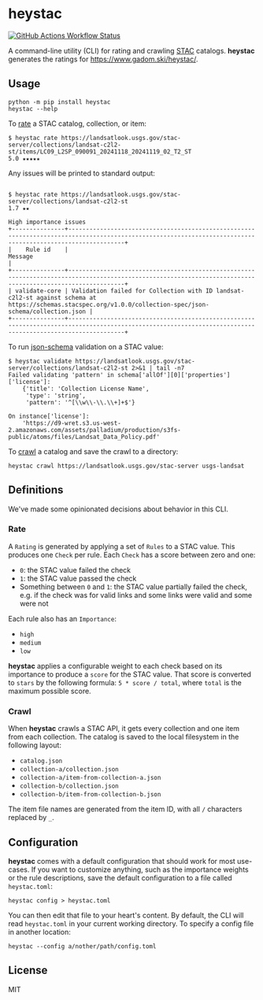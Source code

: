 # heystac

[![GitHub Actions Workflow Status](https://img.shields.io/github/actions/workflow/status/gadomski/heystac/ci.yaml?style=for-the-badge)](https://github.com/gadomski/heystac/actions/workflows/ci.yaml)

A command-line utility (CLI) for rating and crawling [STAC](https://stacspec.org/) catalogs.
**heystac** generates the ratings for <https://www.gadom.ski/heystac/>.

## Usage

```shell
python -m pip install heystac
heystac --help
```

To [rate](#rate) a STAC catalog, collection, or item:

```shell
$ heystac rate https://landsatlook.usgs.gov/stac-server/collections/landsat-c2l2-st/items/LC09_L2SP_090091_20241118_20241119_02_T2_ST
5.0 ★★★★★
```

Any issues will be printed to standard output:

```shell

$ heystac rate https://landsatlook.usgs.gov/stac-server/collections/landsat-c2l2-st
1.7 ★★

High importance issues
+---------------+------------------------------------------------------------------------------------------------------------------------------------------------------------+
|    Rule id    |                                                                          Message                                                                           |
+---------------+------------------------------------------------------------------------------------------------------------------------------------------------------------+
| validate-core | Validation failed for Collection with ID landsat-c2l2-st against schema at https://schemas.stacspec.org/v1.0.0/collection-spec/json-schema/collection.json |
+---------------+------------------------------------------------------------------------------------------------------------------------------------------------------------+
```

To run [json-schema](https://json-schema.org/) validation on a STAC value:

```shell
$ heystac validate https://landsatlook.usgs.gov/stac-server/collections/landsat-c2l2-st 2>&1 | tail -n7
Failed validating 'pattern' in schema['allOf'][0]['properties']['license']:
    {'title': 'Collection License Name',
     'type': 'string',
     'pattern': '^[\\w\\-\\.\\+]+$'}

On instance['license']:
    'https://d9-wret.s3.us-west-2.amazonaws.com/assets/palladium/production/s3fs-public/atoms/files/Landsat_Data_Policy.pdf'
```

To [crawl](#crawl) a catalog and save the crawl to a directory:

```shell
heystac crawl https://landsatlook.usgs.gov/stac-server usgs-landsat
```

## Definitions

We've made some opinionated decisions about behavior in this CLI.

### Rate

A `Rating` is generated by applying a set of `Rules` to a STAC value.
This produces one `Check` per rule.
Each `Check` has a score between zero and one:

- `0`: the STAC value failed the check
- `1`: the STAC value passed the check
- Something between `0` and `1`: the STAC value partially failed the check, e.g. if the check was for valid links and some links were valid and some were not

Each rule also has an `Importance`:

- `high`
- `medium`
- `low`

**heystac** applies a configurable weight to each check based on its importance to produce a `score` for the STAC value.
That score is converted to `stars` by the following formula: `5 * score / total`, where `total` is the maximum possible score.

### Crawl

When **heystac** crawls a STAC API, it gets every collection and one item from each collection.
The catalog is saved to the local filesystem in the following layout:

- `catalog.json`
- `collection-a/collection.json`
- `collection-a/item-from-collection-a.json`
- `collection-b/collection.json`
- `collection-b/item-from-collection-b.json`

The item file names are generated from the item ID, with all `/` characters replaced by `_`.

## Configuration

**heystac** comes with a default configuration that should work for most use-cases.
If you want to customize anything, such as the importance weights or the rule descriptions, save the default configuration to a file called `heystac.toml`:

```shell
heystac config > heystac.toml
```

You can then edit that file to your heart's content.
By default, the CLI will read `heystac.toml` in your current working directory.
To specify a config file in another location:

```shell
heystac --config a/nother/path/config.toml
```

## License

MIT
